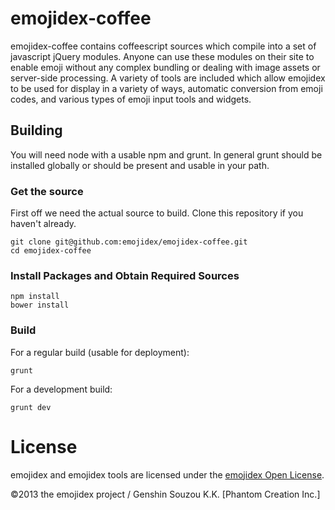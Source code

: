 emojidex-coffee
===============
emojidex-coffee contains coffeescript sources which compile into a set of javascript jQuery 
modules. Anyone can use these modules on their site to enable emoji without any complex 
bundling or dealing with image assets or server-side processing. A variety of tools are 
included which allow emojidex to be used for display in a variety of ways, automatic 
conversion from emoji codes, and various types of emoji input tools and widgets.


Building
--------
You will need node with a usable npm and grunt. In general grunt should be installed globally 
or should be present and usable in your path.  

### Get the source
First off we need the actual source to build. Clone this repository if you haven't already.
```shell
git clone git@github.com:emojidex/emojidex-coffee.git
cd emojidex-coffee
```

### Install Packages and Obtain Required Sources
```shell
npm install
bower install
```

### Build
For a regular build (usable for deployment):
```shell
grunt
```

For a development build:
```shell
grunt dev
```

License
=======
emojidex and emojidex tools are licensed under the [emojidex Open License](https://www.emojidex.com/emojidex/emojidex_open_license).

©2013 the emojidex project / Genshin Souzou K.K. [Phantom Creation Inc.]
